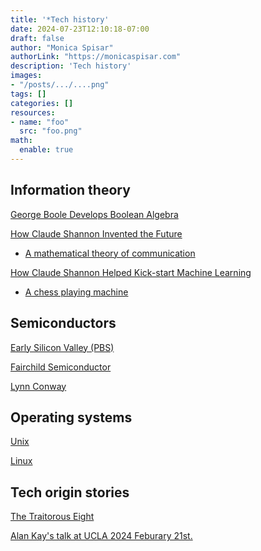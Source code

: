 ```yaml
---
title: '*Tech history'
date: 2024-07-23T12:10:18-07:00
draft: false
author: "Monica Spisar"
authorLink: "https://monicaspisar.com"
description: 'Tech history'
images: 
- "/posts/.../....png"
tags: []
categories: []
resources:
- name: "foo"
  src: "foo.png"
math:
  enable: true
---
```


## Information theory

[George Boole Develops Boolean Algebra](https://www.historyofinformation.com/detail.php?id=479)

[How Claude Shannon Invented the Future](https://www.quantamagazine.org/how-claude-shannons-information-theory-invented-the-future-20201222/)
- [A mathematical theory of communication](https://ieeexplore.ieee.org/document/6773024)

[How Claude Shannon Helped Kick-start Machine Learning](https://spectrum.ieee.org/claude-shannon-information-theory)
- [A chess playing machine](https://www.paradise.caltech.edu/ist4/lectures/shannonchess1950.pdf)

## Semiconductors

[Early Silicon Valley (PBS)](https://www.pbs.org/wgbh/americanexperience/features/silicon-timeline-silicon/)

[Fairchild Semiconductor](https://en.wikipedia.org/wiki/Fairchild_Semiconductor)

[Lynn Conway](https://news.engin.umich.edu/2014/10/life-engineered/)

## Operating systems

[Unix](https://unix.org/what_is_unix/history_timeline.html)

[Linux](https://arstechnica.com/information-technology/2015/08/how-linux-was-born-as-told-by-linus-torvalds-himself/)

## Tech origin stories

[The Traitorous Eight](https://en.wikipedia.org/wiki/Traitorous_eight)

[Alan Kay's talk at UCLA 2024 Feburary 21st.](https://youtu.be/dZQ7x0-MZcI)

<!-- >Less-ancient history

[Google](https://new.nsf.gov/news/origins-google)

[From Sun to Oxide with Bryan Cantrill \(Changelog Interviews \#592\)](https://changelog.com/podcast/592 "From Sun to Oxide with Bryan Cantrill \(Changelog Interviews #592\)") -->
